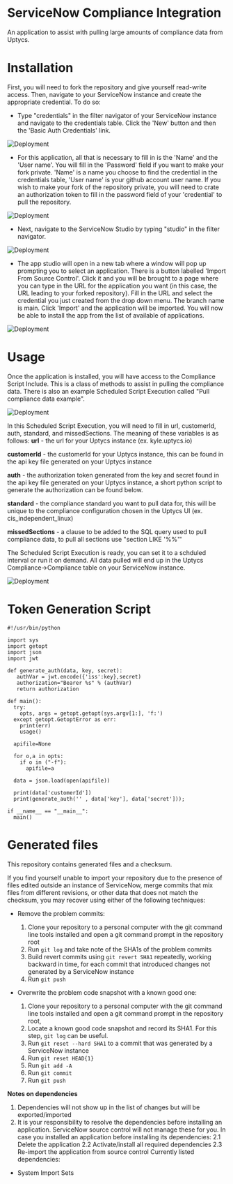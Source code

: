 # ServiceNow Compliance Integration
An application to assist with pulling large amounts of compliance data from Uptycs.

# Installation

First, you will need to fork the repository and give yourself read-write access.  Then, navigate to your ServiceNow instance and create the appropriate credential.  To do so:
  - Type "credentials" in the filter navigator of your ServiceNow instance and navigate to the credentials table.  Click the 'New' button and then the 'Basic Auth Credentials' link.  
  
  ![Deployment](ServiceNow_instance_credential_table.png)
  
  - For this application, all that is necessary to fill in is the 'Name' and the 'User name'.  You will fill in the 'Password' field if you want to make your fork private.  'Name' is a name you choose to find the credential in the credentials table, 'User name' is your github account user name. If you wish to make your fork of the repository private, you will need to crate an authorization token to fill in the password field of your 'credential' to pull the repository.

  ![Deployment](ServiceNow_instance_credential.png)


  - Next, navigate to the ServiceNow Studio by typing "studio" in the filter navigator.
  
  ![Deployment](ServiceNow_instance_studio_link.png)

  - The app studio will open in a new tab where a window will pop up prompting you to select an application.  There is a button labelled 'Import From Source Control'.  Click it and you will be brought to a page where you can type in the URL for the application you want (in this case, the URL leading to your forked repository).  Fill in the URL and select the credential you just created from the drop down menu.  The branch name is main.  Click 'Import' and the application will be imported. You will now be able to install the app from the list of available of applications.

  ![Deployment](ServiceNow_studio_import_app.png)


# Usage

Once the application is installed, you will have access to the Compliance Script Include.  This is a class of methods to assist in pulling the compliance data.  There is also an example Scheduled Script Execution called "Pull compliance data example".

![Deployment](ServiceNow_compliance_app.png)

In this Scheduled Script Execution, you will need to fill in url, customerId, auth, standard, and missedSections.  The meaning of these variables is as follows:
  **url** - the url for your Uptycs instance (ex. kyle.uptycs.io)

  **customerId** - the customerId for your Uptycs instance, this can be found in the api key file generated on your Uptycs instance

  **auth** - the authorization token generated from the key and secret found in the api key file generated on your Uptycs instance, a short python script to generate the authorization can be found below.

  **standard** - the compliance standard you want to pull data for, this will be unique to the compliance configuration chosen in the Uptycs UI (ex. cis_independent_linux)
  
  **missedSections** - a clause to be added to the SQL query used to pull compliance data, to pull all sections use "section LIKE '%%'"

The Scheduled Script Execution is ready, you can set it to a schduled interval or run it on demand.  All data pulled will end up in the Uptycs Compliance->Compliance table on your ServiceNow instance.

![Deployment](ServiceNow_compliance_staging_table.png)

# Token Generation Script
```
#!/usr/bin/python

import sys
import getopt
import json
import jwt

def generate_auth(data, key, secret):
   authVar = jwt.encode({'iss':key},secret)
   authorization="Bearer %s" % (authVar)
   return authorization

def main():
  try:
    opts, args = getopt.getopt(sys.argv[1:], 'f:')
  except getopt.GetoptError as err:
    print(err)
    usage()

  apifile=None

  for o,a in opts:
    if o in ("-f"):
      apifile=a

  data = json.load(open(apifile))

  print(data['customerId'])
  print(generate_auth('' , data['key'], data['secret']));

if __name__ == "__main__":
  main()
```

# Generated files
This repository contains generated files and a checksum.

If you find yourself unable to import your repository due to the presence of files edited outside an instance of ServiceNow, merge commits that mix files from different revisions, or other data that does not match the checksum, you may recover using either of the following techniques:
* Remove the problem commits:
  1. Clone your repository to a personal computer with the git command line tools installed and open a git command prompt in the repository root
  2. Run `git log` and take note of the SHA1s of the problem commits
  3. Build revert commits using `git revert SHA1` repeatedly, working backward in time, for each commit that introduced changes not generated by a ServiceNow instance
  4. Run `git push`

* Overwrite the problem code snapshot with a known good one:
  1. Clone your repository to a personal computer with the git command line tools installed and open a git command prompt in the repository root,
  2. Locate a known good code snapshot and record its SHA1. For this step, `git log` can be useful.
  2. Run `git reset --hard SHA1` to a commit that was generated by a ServiceNow instance
  3. Run `git reset HEAD{1}`
  4. Run `git add -A`
  5. Run `git commit`
  6. Run `git push`

 **Notes on dependencies**
  1. Dependencies will not show up in the list of changes but will be exported/imported
  2. It is your responsibility to resolve the dependencies before installing an application. ServiceNow source control will not manage these for you. In case you installed an application before installing its dependencies:
   2.1 Delete the application
   2.2 Activate/install all required dependencies
   2.3 Re-import the application from source control
   Currently listed dependencies:
   * System Import Sets
